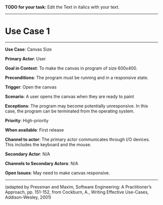 **TODO for your task:** Edit the Text in italics with your text.

<hr>

# Use Case 1

<hr>

**Use Case**: Canvas Size

**Primary Actor**: User

**Goal in Context**: To make the canvas in program of size 600x400.

**Preconditions**: The program must be running and in a responsive state.

**Trigger**: Open the canvas
  
**Scenario**: A user opens the canvas when they are ready to paint
 
**Exceptions**: The program may become potentially unresponsive. In this case, the program can be terminated from the operating system.

**Priority**: High-priority

**When available**: First release

**Channel to actor**: The primary actor communicates through I/O devices. This includes the keyboard and the mouse.

**Secondary Actor**: N/A

**Channels to Secondary Actors**: N/A

**Open Issues**: May need to make canvas responsive.

<hr>



(adapted by Pressman and Maxim, Software Engineering: A Practitioner’s Approach, pp. 151-152, from Cockburn,
A., Writing Effective Use-Cases, Addison-Wesley, 2001)
